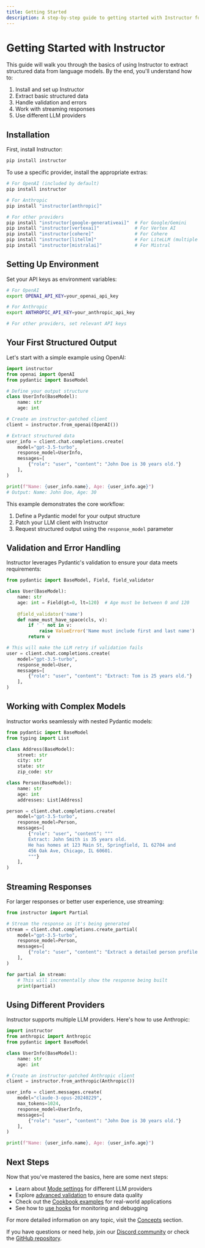 ```yaml
---
title: Getting Started
description: A step-by-step guide to getting started with Instructor for structured outputs from LLMs
---
```


# Getting Started with Instructor

This guide will walk you through the basics of using Instructor to extract structured data from language models. By the end, you'll understand how to:

1. Install and set up Instructor
2. Extract basic structured data
3. Handle validation and errors
4. Work with streaming responses
5. Use different LLM providers

## Installation

First, install Instructor:

```bash
pip install instructor
```

To use a specific provider, install the appropriate extras:

```bash
# For OpenAI (included by default)
pip install instructor

# For Anthropic
pip install "instructor[anthropic]"

# For other providers
pip install "instructor[google-generativeai]"  # For Google/Gemini
pip install "instructor[vertexai]"             # For Vertex AI
pip install "instructor[cohere]"               # For Cohere
pip install "instructor[litellm]"              # For LiteLLM (multiple providers)
pip install "instructor[mistralai]"            # For Mistral
```

## Setting Up Environment

Set your API keys as environment variables:

```bash
# For OpenAI
export OPENAI_API_KEY=your_openai_api_key

# For Anthropic
export ANTHROPIC_API_KEY=your_anthropic_api_key

# For other providers, set relevant API keys
```

## Your First Structured Output

Let's start with a simple example using OpenAI:

```python
import instructor
from openai import OpenAI
from pydantic import BaseModel

# Define your output structure
class UserInfo(BaseModel):
    name: str
    age: int

# Create an instructor-patched client
client = instructor.from_openai(OpenAI())

# Extract structured data
user_info = client.chat.completions.create(
    model="gpt-3.5-turbo",
    response_model=UserInfo,
    messages=[
        {"role": "user", "content": "John Doe is 30 years old."}
    ],
)

print(f"Name: {user_info.name}, Age: {user_info.age}")
# Output: Name: John Doe, Age: 30
```

This example demonstrates the core workflow:
1. Define a Pydantic model for your output structure
2. Patch your LLM client with Instructor
3. Request structured output using the `response_model` parameter

## Validation and Error Handling

Instructor leverages Pydantic's validation to ensure your data meets requirements:

```python
from pydantic import BaseModel, Field, field_validator

class User(BaseModel):
    name: str
    age: int = Field(gt=0, lt=120)  # Age must be between 0 and 120
    
    @field_validator('name')
    def name_must_have_space(cls, v):
        if ' ' not in v:
            raise ValueError('Name must include first and last name')
        return v

# This will make the LLM retry if validation fails
user = client.chat.completions.create(
    model="gpt-3.5-turbo",
    response_model=User,
    messages=[
        {"role": "user", "content": "Extract: Tom is 25 years old."}
    ],
)
```

## Working with Complex Models

Instructor works seamlessly with nested Pydantic models:

```python
from pydantic import BaseModel
from typing import List

class Address(BaseModel):
    street: str
    city: str
    state: str
    zip_code: str

class Person(BaseModel):
    name: str
    age: int
    addresses: List[Address]

person = client.chat.completions.create(
    model="gpt-3.5-turbo",
    response_model=Person,
    messages=[
        {"role": "user", "content": """
        Extract: John Smith is 35 years old. 
        He has homes at 123 Main St, Springfield, IL 62704 and 
        456 Oak Ave, Chicago, IL 60601.
        """}
    ],
)
```

## Streaming Responses

For larger responses or better user experience, use streaming:

```python
from instructor import Partial

# Stream the response as it's being generated
stream = client.chat.completions.create_partial(
    model="gpt-3.5-turbo",
    response_model=Person,
    messages=[
        {"role": "user", "content": "Extract a detailed person profile for John Smith, 35, who lives in Chicago and Springfield."}
    ],
)

for partial in stream:
    # This will incrementally show the response being built
    print(partial)
```

## Using Different Providers

Instructor supports multiple LLM providers. Here's how to use Anthropic:

```python
import instructor
from anthropic import Anthropic
from pydantic import BaseModel

class UserInfo(BaseModel):
    name: str
    age: int

# Create an instructor-patched Anthropic client
client = instructor.from_anthropic(Anthropic())

user_info = client.messages.create(
    model="claude-3-opus-20240229",
    max_tokens=1024,
    response_model=UserInfo,
    messages=[
        {"role": "user", "content": "John Doe is 30 years old."}
    ],
)

print(f"Name: {user_info.name}, Age: {user_info.age}")
```

## Next Steps

Now that you've mastered the basics, here are some next steps:

- Learn about [Mode settings](./concepts/patching.md) for different LLM providers
- Explore [advanced validation](./concepts/reask_validation.md) to ensure data quality
- Check out the [Cookbook examples](./examples/index.md) for real-world applications
- See how to [use hooks](./concepts/hooks.md) for monitoring and debugging

For more detailed information on any topic, visit the [Concepts](./concepts/index.md) section.

If you have questions or need help, join our [Discord community](https://discord.gg/bD9YE9JArw) or check the [GitHub repository](https://github.com/jxnl/instructor).